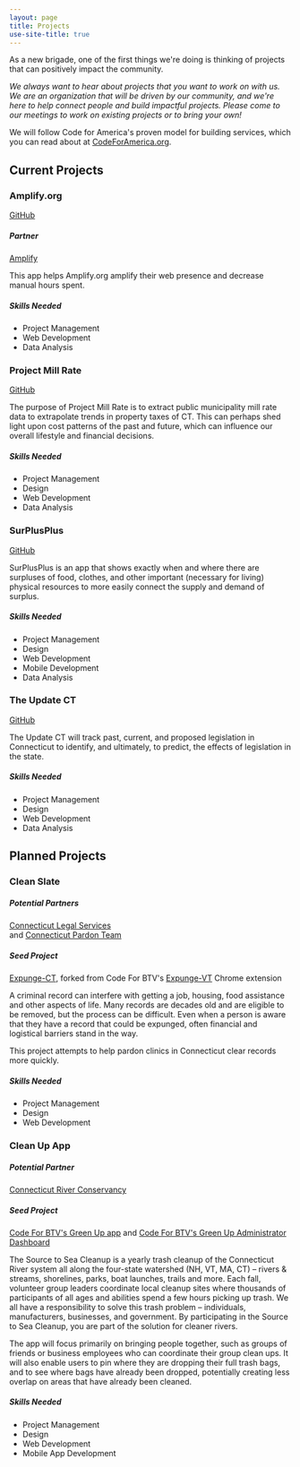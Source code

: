 ```yaml
---
layout: page
title: Projects
use-site-title: true
---
```


<div id="projects">
<p>As a new brigade, one of the first things we're doing is thinking of projects that can positively impact the community.</p>

<p><em>We always want to hear about projects that you want to work on with us. We are an organization that will be driven by our community, and we're here to help connect people and build impactful projects. Please come to our meetings to work on existing projects or to bring your own!</em></p>

<p>We will follow Code for America's proven model for building services, which you can read about at <a href="https://www.codeforamerica.org/how">CodeForAmerica.org</a>.</p>

<h2>Current Projects</h2>

<h3>Amplify.org</h3>
<p><a href="https://github.com/codeforct/Amplify.org">GitHub</a></p>
<h5>Partner</h5>
<a href="https://amplify.org/">Amplify</a><br>

<p>
This app helps Amplify.org amplify their web presence and decrease manual hours spent.
</p>
<h5>Skills Needed</h5>
<ul>
	<li>Project Management</li>
	<li>Web Development</li>
	<li>Data Analysis</li>
</ul>

<h3>Project Mill Rate</h3>
<p><a href="https://github.com/codeforct/CT-Mill-Rate-Project-Java">GitHub</a></p>

<p>
The purpose of Project Mill Rate is to extract public municipality mill rate data to extrapolate trends in property taxes of CT. This can perhaps shed light upon cost patterns of the past and future, which can influence our overall lifestyle and financial decisions.
</p>
<h5>Skills Needed</h5>
<ul>
	<li>Project Management</li>
	<li>Design</li>
	<li>Web Development</li>
	<li>Data Analysis</li>
</ul>

<h3>SurPlusPlus</h3>
<p><a href="https://github.com/codeforct/SurPlusPlus">GitHub</a></p>

<p>
SurPlusPlus is an app that shows exactly when and where there are surpluses of food, clothes, and other important (necessary for living) physical resources to more easily connect the supply and demand of surplus.
</p>
<h5>Skills Needed</h5>
<ul>
	<li>Project Management</li>
	<li>Design</li>
	<li>Web Development</li>
	<li>Mobile Development</li>
	<li>Data Analysis</li>
</ul>

<h3>The Update CT</h3>
<p><a href="https://github.com/codeforct/The-update-ct">GitHub</a></p>

<p>
The Update CT will track past, current, and proposed legislation in Connecticut to identify, and ultimately, to predict, the effects of legislation in the state.
</p>
<h5>Skills Needed</h5>
<ul>
	<li>Project Management</li>
	<li>Design</li>
	<li>Web Development</li>
	<li>Data Analysis</li>
</ul>

<h2>Planned Projects</h2>

<h3>Clean Slate</h3>
<h5>Potential Partners</h5>
<a href="https://ctlegal.org/3787-2/">Connecticut Legal Services </a><br> and
<a href="http://www.connecticutpardonteam.org/">Connecticut Pardon Team </a><br>
<h5>Seed Project</h5>
<a href="https://github.com/codeforct/expunge-ct">Expunge-CT</a>, forked from Code For BTV's <a href="https://github.com/codeforbtv/expunge-vt">Expunge-VT</a> Chrome extension

<p>
A criminal record can interfere with getting a job, housing, food assistance and other aspects of life. Many records are decades old and are eligible to be removed, but the process can be difficult. Even when a person is aware that they have a record that could be expunged, often financial and logistical barriers stand in the way.
</p>
<p>This project attempts to help pardon clinics in Connecticut clear records more quickly.</p>
<h5>Skills Needed</h5>
<ul>
	<li>Project Management</li>
	<li>Design</li>
	<li>Web Development</li>
</ul>


<h3>Clean Up App</h3>
<h5>Potential Partner</h5>
<a href="https://www.ctriver.org/our-work/source-to-sea-cleanup">Connecticut River Conservancy </a><br>
<h5>Seed Project</h5>
<a href="http://www.codeforbtv.org/blog/official-green-day-mobile-app">Code For BTV's Green Up app</a> and <a href="https://github.com/codeforbtv/green-up-app">Code For BTV's Green Up Administrator Dashboard</a>
<p>
The Source to Sea Cleanup is a yearly trash cleanup of the Connecticut River system all along the four-state watershed (NH, VT, MA, CT) – rivers & streams, shorelines, parks, boat launches, trails and more. Each fall, volunteer group leaders coordinate local cleanup sites where thousands of participants of all ages and abilities spend a few hours picking up trash. We all have a responsibility to solve this trash problem – individuals, manufacturers, businesses, and government. By participating in the Source to Sea Cleanup, you are part of the solution for cleaner rivers.
</p>
<p>The app will focus primarily on bringing people together, such as groups of friends or business employees who can coordinate their group clean ups. It will also enable users to pin where they are dropping their full trash bags, and to see where bags have already been dropped, potentially creating less overlap on areas that have already been cleaned.</p>
<h5>Skills Needed</h5>
<ul>
	<li>Project Management</li>
	<li>Design</li>
	<li>Web Development</li>
	<li>Mobile App Development</li>
</ul>
</div>
